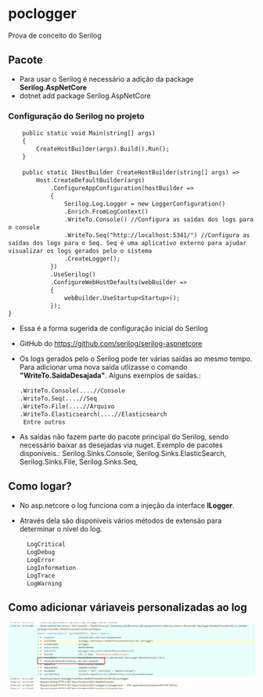 # poclogger
Prova de conceito do Serilog

## Pacote
- Para usar o Serilog é necessário a adição da package <strong>Serilog.AspNetCore</strong>
- dotnet add package Serilog.AspNetCore

### Configuração do Serilog no projeto

        public static void Main(string[] args)
        {
            CreateHostBuilder(args).Build().Run();
        }

        public static IHostBuilder CreateHostBuilder(string[] args) =>
            Host.CreateDefaultBuilder(args)
                .ConfigureAppConfiguration(hostBuilder => 
                {
                    Serilog.Log.Logger = new LoggerConfiguration()
                    .Enrich.FromLogContext()
                    .WriteTo.Console() //Configura as saídas dos logs para o console
                    .WriteTo.Seq("http://localhost:5341/") //Configura as saídas dos logs para o Seq. Seq é uma aplicativo externo para ajudar visualizar os logs gerados pelo o sistema
                    .CreateLogger();
                })
                .UseSerilog()
                .ConfigureWebHostDefaults(webBuilder =>
                {
                    webBuilder.UseStartup<Startup>();
                });
    }
    
- Essa é a forma sugerida de configuração inicial do Serilog
- GitHub do https://github.com/serilog/serilog-aspnetcore 
- Os logs gerados pelo o Serilog pode ter várias saídas ao mesmo tempo. 
Para adicionar uma nova saída utlizasse o comando <strong>"WriteTo.SaidaDesajada"</strong>. Alguns exemplos de saídas.:

      .WriteTo.Console(....//Console
      .WriteTo.Seq(....//Seq
      .WriteTo.File(....//Arquivo 
      .WriteTo.Elasticsearch(....//Elasticsearch
       Entre outros
- As saídas não fazem parte do pacote principal do Serilog, sendo necessário baixar as desejadas via nuget. Exemplo de pacotes disponiveis.:
Serilog.Sinks.Console, 
Serilog.Sinks.ElasticSearch, 
Serilog.Sinks.File, 
Serilog.Sinks.Seq, 

## Como logar?
- No asp.netcore o log funciona com a injeção da interface <strong>ILogger</strong>.
- Através dela são disponíveis vários métodos de extensão para determinar o nível do log.

        LogCritical
        LogDebug
        LogError
        LogInformation
        LogTrace
        LogWarning

## Como adicionar váriaveis personalizadas ao log
![Customer](/Images/Log_no_Seq.png)
        
